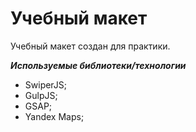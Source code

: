 # Учебный макет

Учебный макет создан для практики.

***Используемые библиотеки/технологии***

- SwiperJS;
- GulpJS;
- GSAP;
- Yandex Maps;
